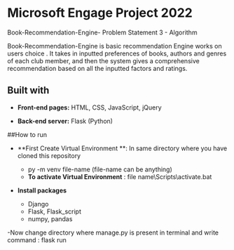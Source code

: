 # Microsoft Engage Project 2022 
 Book-Recommendation-Engine- Problem Statement 3 - Algorithm
 
Book-Recommendation-Engine is basic recommendation Engine works on users choice . It takes in inputted preferences of books, authors and genres of each club member, and then the system gives a comprehensive recommendation based on all the inputted factors and ratings.


## Built with 

- **Front-end pages:** HTML, CSS, JavaScript, jQuery

-  **Back-end server:** Flask (Python)

##How to run

- **First Create Virtual Environment **: In same directory where you have cloned this repository 
   -  py -m venv file-name  (file-name can be anything)
   -  **To activate Virtual Environment** : file name\Scripts\activate.bat

- **Install packages**
   - Django
   - Flask, Flask_script
   - numpy, pandas
 
-Now change directory where manage.py is present in terminal and write command : flask run


   

